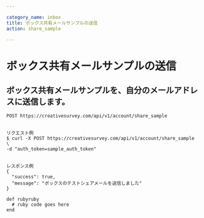 ```yaml
---

category_name: inbox
title: ボックス共有メールサンプルの送信
action: share_sample

---
```


# ボックス共有メールサンプルの送信

## ボックス共有メールサンプルを、自分のメールアドレスに送信します。


`POST https://creativesurvey.com/api/v1/account/share_sample`

~~~

リクエスト例
$ curl -X POST https://creativesurvey.com/api/v1/account/share_sample \
-d "auth_token=sample_auth_token"


レスポンス例
{
  "success": true,
  "message": "ボックスのテストシェアメールを送信しました"
}

~~~


~~~
def rubyruby
  # ruby code goes here
end
~~~
